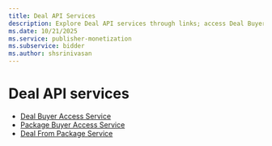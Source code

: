 ```yaml
---
title: Deal API Services
description: Explore Deal API services through links; access Deal Buyer, Package Buyer, and Deal From Package services.
ms.date: 10/21/2025
ms.service: publisher-monetization
ms.subservice: bidder
ms.author: shsrinivasan
---
```


# Deal API services

- [Deal Buyer Access Service](deal-buyer-access-service.md)
- [Package Buyer Access Service](package-buyer-access-service.md)
- [Deal From Package Service](deal-from-package-service.md)

